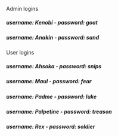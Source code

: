  Admin logins
##### username: Kenobi - password: goat
##### username: Anakin - password: sand

User logins
##### username: Ahsoka - password: snips
##### username: Maul - password: fear
##### username: Padme - password: luke
##### username: Palpetine - password: treason
##### username: Rex - password: soldier
